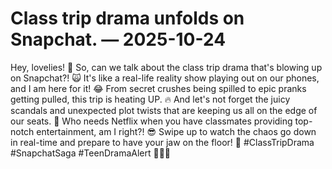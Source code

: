 # Class trip drama unfolds on Snapchat. — 2025-10-24

Hey, lovelies! 🌟 So, can we talk about the class trip drama that's blowing up on Snapchat?! 🙀 It's like a real-life reality show playing out on our phones, and I am here for it! 😂 From secret crushes being spilled to epic pranks getting pulled, this trip is heating UP. 🔥 And let's not forget the juicy scandals and unexpected plot twists that are keeping us all on the edge of our seats. 🍿 Who needs Netflix when you have classmates providing top-notch entertainment, am I right?! 😎 Swipe up to watch the chaos go down in real-time and prepare to have your jaw on the floor! 💃 #ClassTripDrama #SnapchatSaga #TeenDramaAlert 💁‍♀️✨